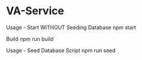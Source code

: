 # VA-Service

Usage - Start WITHOUT Seeding Database
npm start

Build
npm run build

Usage - Seed Database Script
npm run seed
